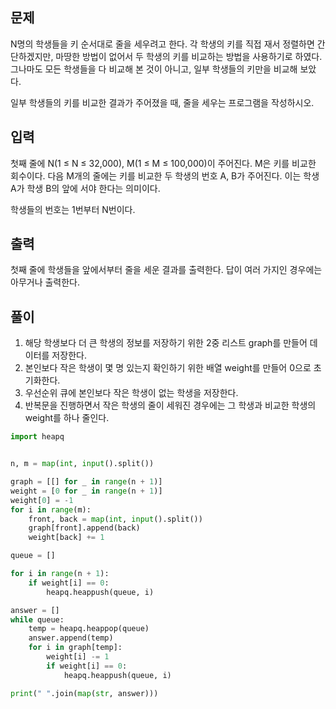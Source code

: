 ## 문제
N명의 학생들을 키 순서대로 줄을 세우려고 한다. 각 학생의 키를 직접 재서 정렬하면 간단하겠지만, 마땅한 방법이 없어서 두 학생의 키를 비교하는 방법을 사용하기로 하였다. 그나마도 모든 학생들을 다 비교해 본 것이 아니고, 일부 학생들의 키만을 비교해 보았다.

일부 학생들의 키를 비교한 결과가 주어졌을 때, 줄을 세우는 프로그램을 작성하시오.

## 입력
첫째 줄에 N(1 ≤ N ≤ 32,000), M(1 ≤ M ≤ 100,000)이 주어진다. M은 키를 비교한 회수이다. 다음 M개의 줄에는 키를 비교한 두 학생의 번호 A, B가 주어진다. 이는 학생 A가 학생 B의 앞에 서야 한다는 의미이다.

학생들의 번호는 1번부터 N번이다.

## 출력
첫째 줄에 학생들을 앞에서부터 줄을 세운 결과를 출력한다. 답이 여러 가지인 경우에는 아무거나 출력한다.

## 풀이

1. 해당 학생보다 더 큰 학생의 정보를 저장하기 위한 2중 리스트 graph를 만들어 데이터를 저장한다.
2. 본인보다 작은 학생이 몇 명 있는지 확인하기 위한 배열 weight를 만들어 0으로 초기화한다.
3. 우선순위 큐에 본인보다 작은 학생이 없는 학생을 저장한다.
4. 반복문을 진행하면서 작은 학생의 줄이 세워진 경우에는 그 학생과 비교한 학생의 weight를 하나 줄인다.

```python
import heapq


n, m = map(int, input().split())

graph = [[] for _ in range(n + 1)]
weight = [0 for _ in range(n + 1)]
weight[0] = -1
for i in range(m):
    front, back = map(int, input().split())
    graph[front].append(back)
    weight[back] += 1

queue = []

for i in range(n + 1):
    if weight[i] == 0:
        heapq.heappush(queue, i)

answer = []
while queue:
    temp = heapq.heappop(queue)
    answer.append(temp)
    for i in graph[temp]:
        weight[i] -= 1
        if weight[i] == 0:
            heapq.heappush(queue, i)

print(" ".join(map(str, answer)))
```
